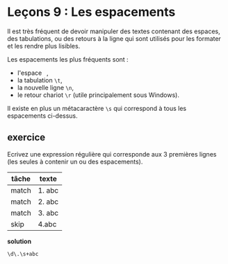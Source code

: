 # Leçons 9 : Les espacements

Il est très fréquent de devoir manipuler des textes contenant des espaces, des tabulations, ou des retours à la ligne qui sont utilisés pour les formater et les rendre plus lisibles.

Les espacements les plus fréquents sont :

- l'espace ` `,
- la tabulation `\t`,
- la nouvelle ligne `\n`,
- le retour chariot `\r` (utile principalement sous Windows).

Il existe en plus un métacaractère `\s` qui correspond à tous les espacements ci-dessus.

## exercice

Ecrivez une expression régulière qui corresponde aux 3 premières lignes (les seules à contenir un ou des espacements).

| tâche | texte  |
| ----- | ------ |
| match | 1. abc |
| match | 2. abc |
| match | 3. abc |
| skip  | 4.abc  |

**solution**

`\d\.\s+abc`
